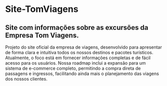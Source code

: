 # Site-TomViagens
Site com informações sobre as excursões da Empresa Tom Viagens.
---------------------------------------------------------------------
Projeto do site oficial da empresa de viagens, desenvolvido para apresentar de forma clara e intuitiva todos os nossos destinos e pacotes turísticos. Atualmente, o foco está em fornecer informações completas e de fácil acesso para os usuários. Nossa roadmap inclui a expansão para um sistema de e-commerce completo, permitindo a compra direta de passagens e ingressos, facilitando ainda mais o planejamento das viagens dos nossos clientes.



